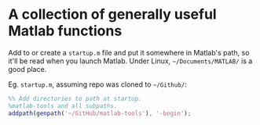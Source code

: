 # A collection of generally useful Matlab functions

Add to or create a `startup.m` file and put it somewhere in Matlab's path, so
it'll be read when you launch Matlab. Under Linux, `~/Documents/MATLAB/` is a
good place.

Eg. `startup.m`, assuming repo was cloned to `~/Github/`:

```matlab
%% Add directories to path at startup.
%matlab-tools and all subpaths.
addpath(genpath('~/GitHub/matlab-tools'), '-begin');
```
